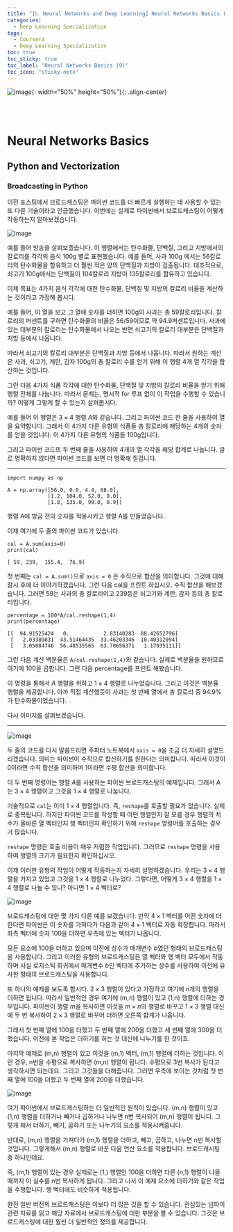 ```yaml
---
title: "[Ⅰ. Neural Networks and Deep Learning] Neural Networks Basics (9)"
categories:
  - Deep Learning Specialization
tags:
  - Coursera
  - Deep Learning Specialization
toc: true
toc_sticky: true
toc_label: "Neural Networks Basics (9)"
toc_icon: "sticky-note"
---
```


![image](https://user-images.githubusercontent.com/55765292/172768350-41a6b2f0-9468-4b13-bc94-4a38f89ce5e6.png){: width="50%" height="50%"}{: .align-center}

<br><br>

# Neural Networks Basics

## Python and Vectorization

### Broadcasting in Python
이전 포스팅에서 브로드캐스팅은 파이썬 코드를 더 빠르게 실행하는 데 사용할 수 있는 또 다른 기술이라고 언급했습니다. 이번에는 실제로 파이썬에서 브로드캐스팅이 어떻게 작동하는지 알아보겠습니다.

![image](https://user-images.githubusercontent.com/55765292/174517092-6ac3154c-1822-49eb-bc5d-20df0032c635.png)

예를 들어 방송을 살펴보겠습니다. 이 행렬에서는 탄수화물, 단백질, 그리고 지방에서의 칼로리를 각각의 음식 100g 별로 표현했습니다. 예를 들어, 사과 100g 에서는 56칼로리의 탄수화물을 함유하고 더 훨씬 적은 양의 단백질과 지방이 검출됩니다. 대조적으로, 쇠고기 100g에서는 단백질이 104칼로리 지방이 135칼로리를 함유하고 있습니다.

이제 목표는 4가지 음식 각각에 대한 탄수화물, 단백질 및 지방의 칼로리 비율을 계산하는 것이라고 가정해 봅시다.

예를 들어, 이 열을 보고 그 열에 숫자를 더하면 100g의 사과는 총 59칼로리입니다. 칼로리의 퍼센트를 구하면 탄수화물의 비율은 56/59이므로 약 94.9퍼센트입니다. 사과에 있는 대부분의 칼로리는 탄수화물에서 나오는 반면 쇠고기의 칼로리 대부분은 단백질과 지방 등에서 나옵니다.

따라서 쇠고기의 칼로리 대부분은 단백질과 지방 등에서 나옵니다. 따라서 원하는 계산은 사과, 쇠고기, 계란, 감자 100g의 총 칼로리 수를 얻기 위해 이 행렬 4개 열 각각을 합산하는 것입니다.

그런 다음 4가지 식품 각각에 대한 탄수화물, 단백질 및 지방의 칼로리 비율을 얻기 위해 행렬 전체를 나눕니다. 따라서 문제는, 명시작 for 루프 없이 이 작업을 수행할 수 있습니까? 어떻게 그렇게 할 수 있는지 살펴봅시다.

예를 들어 이 행렬은 $3 \times 4$ 행렬 $A$와 같습니다. 그리고 파이썬 코드 한 줄을 사용하여 열을 요약합니다. 그래서 이 4가지 다른 유형의 식품들 총 칼로리에 해당하는 4개의 숫자를 얻을 것입니다. 이 4가지 다른 유형의 식품들 100g입니다.

그리고 파이썬 코드의 두 번째 줄을 사용하여 4개의 열 각각을 해당 합계로 나눕니다. 글로 명확하지 않다면 파이썬 코드를 보면 더 명확해 질겁니다.

---

```
import numpy as np

A = np.array([56.0, 0.0, 4.4, 68.0],
             [1.2, 104.0, 52.0, 8.0],
             [1.8, 135.0, 99.0, 0.9])
```

행렬 A에 방금 전의 숫자를 적용시키고 행렬 A를 만들었습니다.

이제 여기에 두 줄의 파이썬 코드가 있습니다.

```
cal = A.sum(axis=0)
print(cal)
```

```
[ 59, 239,  155.4,  76.9]
```

첫 번째는 `cal = A.sum()`으로 `axis = 0` 은 수직으로 합산을 의미합니다. 그것에 대해 잠시 후에 더 이야기하겠습니다. 그런 다음 cal을 프린트 하십시오. 수직 합산을 해보겠습니다. 그러면 59는 사과의 총 칼로리이고 239등은 쇠고기와 계란, 감자 등의 총 칼로리입니다.

```
percentage = 100*A/cal.reshape(1,4)
print(percentage)
```

```
[[  94.91525424   0.           2.83140283  88.42652796]
 [   2.03389831  43.51464435  33.46203346  10.40312094]
 [   3.05084746  56.48535565  63.70656371   1.17035111]]
```

그런 다음 계산 백분율은 `A/cal.reshape(1,4)`와 같습니다. 실제로 백분율을 원하므로 여기에 100을 곱합니다. 그런 다음 percentage를 프린트 해봤습니다.

이 명령을 통해서 $A$ 행렬을 취하고 $1 \times 4$ 행렬로 나누었습니다. 그리고 이것은 백분율 행렬을 제공합니다. 아까 직접 계산했듯이 사과는 첫 번째 열에서 총 칼로리 중 94.9%가 탄수화물이었습니다.

다시 이미지를 살펴보겠습니다.

---

![image](https://user-images.githubusercontent.com/55765292/174517092-6ac3154c-1822-49eb-bc5d-20df0032c635.png)

두 줄의 코드를 다시 말씀드리면 주피터 노트북에서 `axis = 0`을 조금 더 자세히 설명드리겠습니다. 의미는 파이썬이 수직으로 합산하기를 원한다는 의미합니다. 따라서 이것이 0이라면 수직 합산을 의미하며 1이라면 수평 합산을 의미합니다.

이 두 번째 명령어는 행렬 $A$를 사용하는 파이썬 브로드캐스팅의 예제입니다. 그래서 $A$는 $3 \times 4$ 행렬이고 그것을 $1 \times 4$ 행렬로 나눕니다.

기술적으로 `cal`는 이미 $1 \times 4$ 행렬입니다. 즉, `reshape`를 호출할 필요가 없습니다. 실제로 중복됩니다. 하지만 파이썬 코드를 작성할 때 어떤 행렬인지 잘 모를 경우 행렬의 치수가 올바른 열 벡터인지 행 벡터인지 확인하기 위해 `reshape` 명령어를 호출하는 경우가 많습니다.

`reshape` 명령은 호출 비용이 매우 저렴한 작업입니다. 그러므로 `reshape` 명령을 사용하여 행렬의 크기가 필요한지 확인하십시오.

이제 이러한 유형의 작업이 어떻게 작동하는지 자세히 설명하겠습니다. 우리는 $3 \times 4$ 행렬을 가지고 있었고 그것을 $1 \times 4$ 행렬로 나누었다. 그렇다면, 어떻게 $3 \times 4$ 행렬을 $1 \times 4$ 행렬로 나눌 수 있나? 아니면 $1 \times 4$ 벡터로?

![image](https://user-images.githubusercontent.com/55765292/174517122-ea5fa0be-9cae-42c5-b59f-c85474c6db29.png)

브로드캐스팅에 대한 몇 가지 다른 예를 보겠습니다. 만약 $4 \times 1$ 벡터를 어떤 숫자에 더한다면 파이썬은 이 숫자를 가져다가 다음과 같이 $4 \times 1$ 벡터로 자동 확장합니다. 따라서 좌측 벡터에 숫자 100을 더하면 우측에 있는 벡터가 나옵니다.

모든 요소에 100을 더하고 있으며 이전에 상수가 매개변수 $b$였던 형태의 브로드캐스팅을 사용합니다. 그리고 이러한 유형의 브로드캐스팅은 열 벡터와 행 벡터 모두에서 작동하며 사실 로지스틱 회귀에서 매개변수 $b$인 벡터에 추가하는 상수를 사용하여 이전에 유사한 형태의 브로드캐스팅을 사용합니다.


또 하나의 예제를 보도록 합시다. $2 \times 3$ 행렬이 있다고 가정하고 여기에 $n$개의 행렬을 더하면 됩니다. 따라서 일반적인 경우 여기에 (m,n) 행렬이 있고 (1,n) 행렬에 더하는 경우입니다. 파이썬이 행렬 $m$을 복사하면 이것을 $m \times n$의 행렬로 바꾸고 $1 \times 3$ 행렬 대신에 두 번 복사하여 $2 \times 3$ 행렬로 바꾸어 더하면 오른쪽 합계가 나옵니다.

그래서 첫 번째 열에 100을 더했고 두 번째 열에 200을 더했고 세 번째 열에 300을 더했습니다. 이전에 본 작업은 더하기를 하는 것 대신에 나누기를 한 것이죠.


마지막 예제로 (m,n) 행렬이 있고 이것을 (m,1) 벡터, (m,1) 행렬에 더하는 것입니다. 이런 경우, n번을 수평으로 복사하면 (m,n) 행렬이 됩니다. 수평으로 3번 복사가 된다고 생각하시면 되는데요. 그리고 그것들을 더해줍니다. 그러면 우측에 보이는 것처럼 첫 번째 열에 100을 더했고 두 번째 열에 200을 더했습니다.

![image](https://user-images.githubusercontent.com/55765292/174517147-da4bd8af-f867-4764-8331-5ef194921378.png)

여기 파이썬에서 브로드캐스팅하는 더 일반적인 원칙이 있습니다. (m,n) 행렬이 있고 (1,n) 행렬을 더하거나 빼거나 곱하거나 나누면 n번 복사되어 (m,n) 행렬이 됩니다. 그렇게 해서 더하기, 빼기, 곱하기 또는 나누기의 요소를 적용시켜줍니다.

반대로, (m,n) 행렬을 가져다가 (m,1) 행렬을 더하고, 빼고, 곱하고, 나누면 n번 복사할 것입니다. 그렇게해서 (m,n) 행렬로 바꾼 다음 연산 요소를 적용합니다. 브로드캐시팅 중 하나인데요.

즉, (m,1) 행렬이 있는 경우 실제로는 (1,) 행렬인 100을 더하면 다른 (n,1) 행렬이 나올 때까지 이 실수를 n번 복사하게 됩니다. 그리고 나서 이 예제 요소에 더하기와 같은 작업을 수행합니다. 행 벡터에도 비슷하게 적용됩니다.

완전 일반 버전의 브로드캐스팅은 이보다 더 많은 것을 할 수 있습니다. 관심있는 넘파이 관련 자료를 읽고 해당 자료에서 브로드캐스팅에 대한 부분을 볼 수 있습니다. 그것은 브로드캐스팅에 대한 훨씬 더 일반적인 정의를 제공합니다.

















